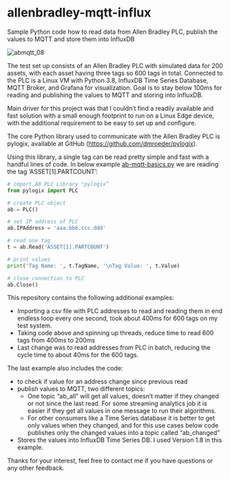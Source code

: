 # allenbradley-mqtt-influx
Sample Python code how to read data from Allen Bradley PLC, publish the values to MQTT and store them into InfluxDB

![abmqtt_08](https://user-images.githubusercontent.com/53979638/112776061-a1978080-900c-11eb-9d58-5e8f876dc9ca.png)

The test set up consists of an Allen Bradley PLC with simulated data for 200 assets, with each asset having three tags so 600 tags in total. Connected to the PLC is a Linux VM with Python 3.8, InfluxDB Time Series Database, MQTT Broker, and Grafana for visualization. Goal is to stay below 100ms for reading and publishing the values to MQTT and storing into InfluxDB.

Main driver for this project was that I couldn’t find a readily available and fast solution with a small enough footprint to run on a Linux Edge device, with the additional requirement to be easy to set up and configure.

The core Python library used to communicate with the Allen Bradley PLC is pylogix, available at GitHub (https://github.com/dmroeder/pylogix). 

Using this library, a single tag can be read pretty simple and fast with a handful lines of code. In below example [ab-mqtt-basics.py](ab-mqtt-basics.py) we are reading the tag ‘ASSET[1].PARTCOUNT’:

```python
# import AB PLC Library "pylogix”
from pylogix import PLC

# create PLC object
ab = PLC()

# set IP address of PLC
ab.IPAddress = 'aaa.bbb.ccc.ddd'

# read one tag
t = ab.Read('ASSET[1].PARTCOUNT')

# print values
print('Tag Name: ', t.TagName, '\nTag Value: ', t.Value)

# close connection to PLC
ab.Close()
```

This repository contains the following additional examples:

* Importing a csv file with PLC addresses to read and reading them in end endless loop every one second, took about 400ms for 600 tags on my test system.
* Taking code above and spinning up threads, reduce time to read 600 tags from 400ms to 200ms
* Last change was to read addresses from PLC in batch, reducing the cycle time to about 40ms for the 600 tags.

The last example also includes the code:

* to check if value for an address change since previous read
* publish values to MQTT, two different topics:
  * One topic “ab_all” will get all values, doesn’t matter if they changed or not since the last read. For some streaming analytics job it is easier if they get all values in one message to run their algorithms.
  * For other consumers like a Time Series database it is better to get only values when they changed, and for this use cases below code publishes only the changed values into a topic called “ab_changed”
* Stores the values into InfluxDB Time Series DB. I used Version 1.8 in this example.  

Thanks for your interest, feel free to contact me if you have questions or any other feedback.
